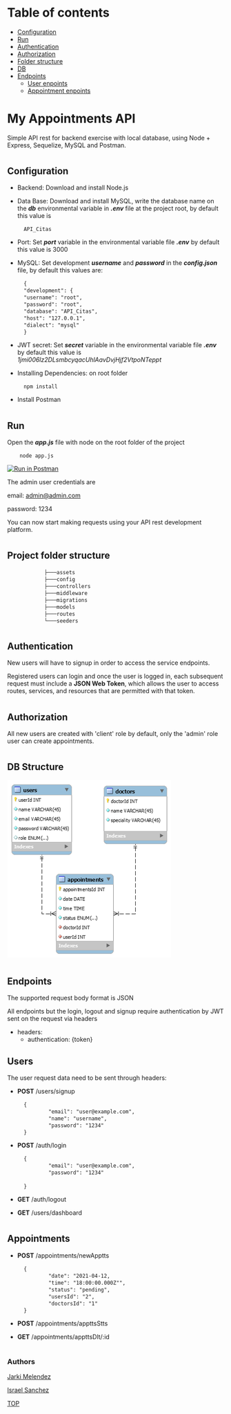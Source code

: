 # Table of contents
- [Configuration](#Configuration)
- [Run](#Run)
- [Authentication](#Authentication)
- [Authorization](#Authorization)
- [Folder structure](#Project-folder-structure)
- [DB](#DB-Structure)
- [Endpoints](#Endpoints)
    - [User enpoints](#Users)
    - [Appointment enpoints](#Appoinments)
#


# My Appointments API
Simple API rest for backend exercise with local database, using Node + Express, Sequelize, MySQL and Postman.
#


## Configuration
- Backend: Download and install Node.js
- Data Base: Download and install MySQL, write the database name on the ***db*** environmental variable in ***.env*** file at the project root, by default this value is

        API_Citas

- Port: Set ***port*** variable in the environmental variable  file ***.env*** by default this value is 3000

- MySQL: Set development ***username*** and ***password*** in the ***config.json*** file, by default this values are:

        {
        "development": {
        "username": "root",
        "password": "root",
        "database": "API_Citas",
        "host": "127.0.0.1",
        "dialect": "mysql"
        }

- JWT secret: Set ***secret*** variable in the environmental variable file ***.env*** by default this value is *1jmi006lz2DLsmbcyqacUhlAavDvjHjf2VtpoNTeppt*

- Installing Dependencies: on root folder

        npm install

- Install Postman
#

## Run

Open the ***app.js*** file with node on the root folder of the project

        node app.js


[![Run in Postman](https://run.pstmn.io/button.svg)](https://app.getpostman.com/run-collection/14151477-8b1d62be-07eb-4ba2-b66f-1c502ba64cfa?action=collection%2Ffork&collection-url=entityId%3D14151477-8b1d62be-07eb-4ba2-b66f-1c502ba64cfa%26entityType%3Dcollection#?env%5BAPI_Citas%5D=W3sia2V5IjoidXJsIiwidmFsdWUiOiJodHRwOi8vMTI3LjAuMC4xOjMwMDEiLCJlbmFibGVkIjp0cnVlfSx7ImtleSI6InRva2VuIiwidmFsdWUiOiIiLCJlbmFibGVkIjp0cnVlfSx7ImtleSI6InVzZXJpZCIsInZhbHVlIjoiIiwiZW5hYmxlZCI6dHJ1ZX1d)

The admin user credentials are 

email: admin@admin.com

password: 1234

You can now start making requests using your API rest development platform.
#


## Project folder structure
                ├───assets
                ├───config
                ├───controllers
                ├───middleware
                ├───migrations
                ├───models
                ├───routes
                └───seeders
#

## Authentication
New users will have to signup in order to access the service endpoints.


Registered users can login and once the user is logged in, each subsequent request must include a **JSON Web Token**, which allows the user to access routes, services, and resources that are permitted with that token.
#

## Authorization
All new users are created with 'client' role by default, only the 'admin' role user can create appointments.
#

## DB Structure

![Database Diagram](./assets/ER_db_API_Citas.png)
#

## Endpoints
The supported request body format is JSON

All endpoints but the login, logout and signup require authentication by JWT sent on the request via headers

- headers:
  - authentication: {token}

## Users

The user request data need to be sent through headers:

- **POST** /users/signup

        {
                "email": "user@example.com",
                "name": "username",
                "password": "1234"
        }


- **POST** /auth/login

        {
                "email": "user@example.com",
                "password": "1234"

        }

- **GET** /auth/logout

- **GET** /users/dashboard
#
## Appointments
- **POST** /appointments/newApptts

        {
                "date": "2021-04-12,
                "time": "18:00:00.000Z"",
                "status": "pending",
                "usersId": "2",
                "doctorsId": "1"
        }

- **POST** /appointments/appttsStts

- **GET** /appointments/appttsDlt/:id
#

### Authors
[Jarki Melendez](https://www.linkedin.com/in/jarki-melendez/)

[Israel Sanchez](https://www.linkedin.com/in/danny-isrrael-sanchez-ortiz-704785177/)


[TOP](#Table-of-contents)